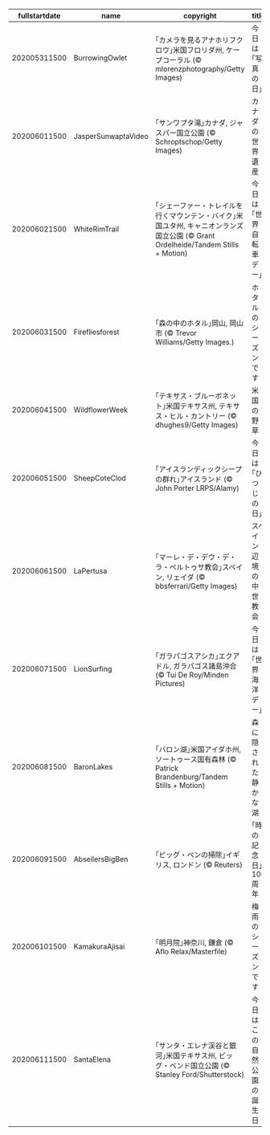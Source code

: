 |fullstartdate|name|copyright|title|image|
|--|--|--|--|--|
202005311500|BurrowingOwlet|｢カメラを見るアナホリフクロウ｣米国フロリダ州, ケープコーラル (© mlorenzphotography/Getty Images)|今日は｢写真の日｣|![](/ja-JP/2020/06/202005311500BurrowingOwlet.jpg)|
202006011500|JasperSunwaptaVideo|｢サンワプタ滝｣カナダ, ジャスパー国立公園 (© Schroptschop/Getty Images)|カナダの世界遺産|![](/ja-JP/2020/06/202006011500JasperSunwaptaVideo.jpg)|
202006021500|WhiteRimTrail|｢シェーファー・トレイルを行くマウンテン・バイク｣米国ユタ州, キャニオンランズ国立公園 (© Grant Ordelheide/Tandem Stills + Motion)|今日は｢世界自転車デー｣|![](/ja-JP/2020/06/202006021500WhiteRimTrail.jpg)|
202006031500|Firefliesforest|｢森の中のホタル｣岡山, 岡山市 (© Trevor Williams/Getty Images.)|ホタルのシーズンです|![](/ja-JP/2020/06/202006031500Firefliesforest.jpg)|
202006041500|WildflowerWeek|｢テキサス・ブルーボネット｣米国テキサス州, テキサス・ヒル・カントリー (© dhughes9/Getty Images)|米国の野草|![](/ja-JP/2020/06/202006041500WildflowerWeek.jpg)|
202006051500|SheepCoteClod|｢アイスランディックシープの群れ｣アイスランド (© John Porter LRPS/Alamy)|今日は｢ひつじの日｣|![](/ja-JP/2020/06/202006051500SheepCoteClod.jpg)|
202006061500|LaPertusa|｢マーレ・デ・デウ・デ・ラ・ペルトゥサ教会｣スペイン, リェイダ (© bbsferrari/Getty Images)|スペイン辺境の中世教会|![](/ja-JP/2020/06/202006061500LaPertusa.jpg)|
202006071500|LionSurfing|｢ガラパゴスアシカ｣エクアドル, ガラパゴス諸島沖合 (© Tui De Roy/Minden Pictures)|今日は｢世界海洋デー｣|![](/ja-JP/2020/06/202006071500LionSurfing.jpg)|
202006081500|BaronLakes|｢バロン湖｣米国アイダホ州, ソートゥース国有森林 (© Patrick Brandenburg/Tandem Stills + Motion)|森に隠された静かな湖|![](/ja-JP/2020/06/202006081500BaronLakes.jpg)|
202006091500|AbseilersBigBen|｢ビッグ・ベンの掃除｣イギリス, ロンドン (© Reuters)|｢時の記念日｣100周年|![](/ja-JP/2020/06/202006091500AbseilersBigBen.jpg)|
202006101500|KamakuraAjisai|｢明月院｣神奈川, 鎌倉 (© Aflo Relax/Masterfile)|梅雨のシーズンです|![](/ja-JP/2020/06/202006101500KamakuraAjisai.jpg)|
202006111500|SantaElena|｢サンタ・エレナ渓谷と銀河｣米国テキサス州, ビッグ・ベンド国立公園 (© Stanley Ford/Shutterstock)|今日はこの自然公園の誕生日|![](/ja-JP/2020/06/202006111500SantaElena.jpg)|
